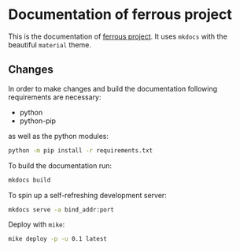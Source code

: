 # Documentation of ferrous project

This is the documentation of [ferrous project](https://github.com/obaraelijah/ferrous-project). 
It uses `mkdocs` with the beautiful `material` theme.

## Changes

In order to make changes and build the documentation following requirements are necessary:

- python
- python-pip

as well as the python modules:

```bash
python -m pip install -r requirements.txt
```

To build the documentation run:
```bash
mkdocs build
```

To spin up a self-refreshing development server:
```bash
mkdocs serve -a bind_addr:port
```

Deploy with `mike`:
```bash
mike deploy -p -u 0.1 latest
```